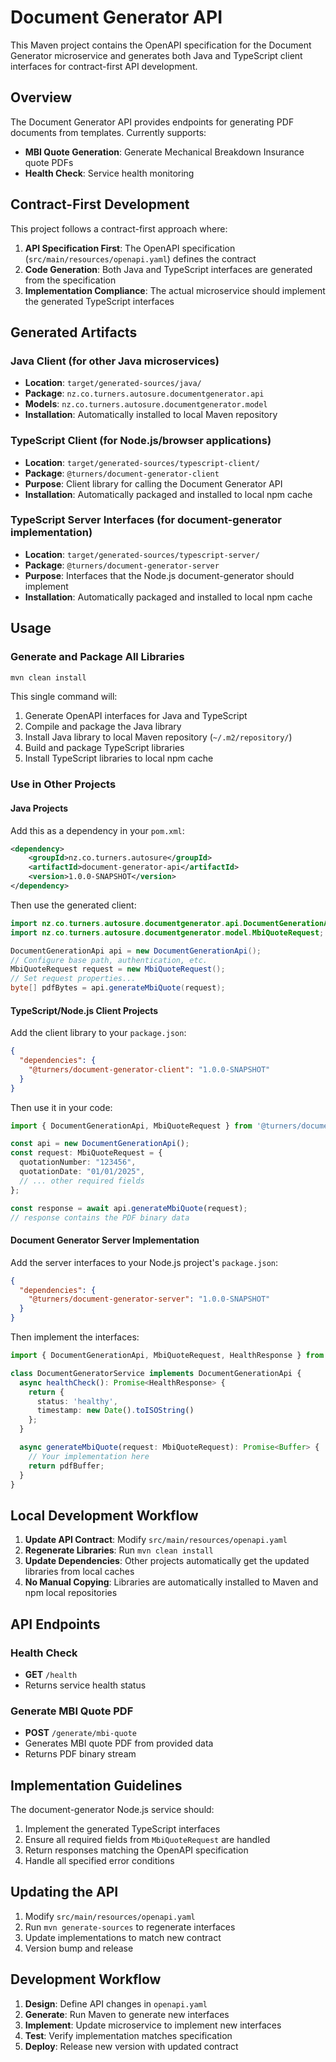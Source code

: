 # Document Generator API

This Maven project contains the OpenAPI specification for the Document Generator microservice and generates both Java and TypeScript client interfaces for contract-first API development.

## Overview

The Document Generator API provides endpoints for generating PDF documents from templates. Currently supports:

- **MBI Quote Generation**: Generate Mechanical Breakdown Insurance quote PDFs
- **Health Check**: Service health monitoring

## Contract-First Development

This project follows a contract-first approach where:

1. **API Specification First**: The OpenAPI specification (`src/main/resources/openapi.yaml`) defines the contract
2. **Code Generation**: Both Java and TypeScript interfaces are generated from the specification
3. **Implementation Compliance**: The actual microservice should implement the generated TypeScript interfaces

## Generated Artifacts

### Java Client (for other Java microservices)
- **Location**: `target/generated-sources/java/`
- **Package**: `nz.co.turners.autosure.documentgenerator.api`
- **Models**: `nz.co.turners.autosure.documentgenerator.model`
- **Installation**: Automatically installed to local Maven repository

### TypeScript Client (for Node.js/browser applications)
- **Location**: `target/generated-sources/typescript-client/`
- **Package**: `@turners/document-generator-client`
- **Purpose**: Client library for calling the Document Generator API
- **Installation**: Automatically packaged and installed to local npm cache

### TypeScript Server Interfaces (for document-generator implementation)
- **Location**: `target/generated-sources/typescript-server/`
- **Package**: `@turners/document-generator-server`
- **Purpose**: Interfaces that the Node.js document-generator should implement
- **Installation**: Automatically packaged and installed to local npm cache

## Usage

### Generate and Package All Libraries

```bash
mvn clean install
```

This single command will:
1. Generate OpenAPI interfaces for Java and TypeScript
2. Compile and package the Java library
3. Install Java library to local Maven repository (`~/.m2/repository/`)
4. Build and package TypeScript libraries
5. Install TypeScript libraries to local npm cache

### Use in Other Projects

#### Java Projects
Add this as a dependency in your `pom.xml`:

```xml
<dependency>
    <groupId>nz.co.turners.autosure</groupId>
    <artifactId>document-generator-api</artifactId>
    <version>1.0.0-SNAPSHOT</version>
</dependency>
```

Then use the generated client:

```java
import nz.co.turners.autosure.documentgenerator.api.DocumentGenerationApi;
import nz.co.turners.autosure.documentgenerator.model.MbiQuoteRequest;

DocumentGenerationApi api = new DocumentGenerationApi();
// Configure base path, authentication, etc.
MbiQuoteRequest request = new MbiQuoteRequest();
// Set request properties...
byte[] pdfBytes = api.generateMbiQuote(request);
```

#### TypeScript/Node.js Client Projects
Add the client library to your `package.json`:

```json
{
  "dependencies": {
    "@turners/document-generator-client": "1.0.0-SNAPSHOT"
  }
}
```

Then use it in your code:

```typescript
import { DocumentGenerationApi, MbiQuoteRequest } from '@turners/document-generator-client';

const api = new DocumentGenerationApi();
const request: MbiQuoteRequest = {
  quotationNumber: "123456",
  quotationDate: "01/01/2025",
  // ... other required fields
};

const response = await api.generateMbiQuote(request);
// response contains the PDF binary data
```

#### Document Generator Server Implementation
Add the server interfaces to your Node.js project's `package.json`:

```json
{
  "dependencies": {
    "@turners/document-generator-server": "1.0.0-SNAPSHOT"
  }
}
```

Then implement the interfaces:

```typescript
import { DocumentGenerationApi, MbiQuoteRequest, HealthResponse } from '@turners/document-generator-server';

class DocumentGeneratorService implements DocumentGenerationApi {
  async healthCheck(): Promise<HealthResponse> {
    return {
      status: 'healthy',
      timestamp: new Date().toISOString()
    };
  }

  async generateMbiQuote(request: MbiQuoteRequest): Promise<Buffer> {
    // Your implementation here
    return pdfBuffer;
  }
}
```

## Local Development Workflow

1. **Update API Contract**: Modify `src/main/resources/openapi.yaml`
2. **Regenerate Libraries**: Run `mvn clean install`
3. **Update Dependencies**: Other projects automatically get the updated libraries from local caches
4. **No Manual Copying**: Libraries are automatically installed to Maven and npm local repositories

## API Endpoints

### Health Check
- **GET** `/health`
- Returns service health status

### Generate MBI Quote PDF
- **POST** `/generate/mbi-quote`
- Generates MBI quote PDF from provided data
- Returns PDF binary stream

## Implementation Guidelines

The document-generator Node.js service should:

1. Implement the generated TypeScript interfaces
2. Ensure all required fields from `MbiQuoteRequest` are handled
3. Return responses matching the OpenAPI specification
4. Handle all specified error conditions

## Updating the API

1. Modify `src/main/resources/openapi.yaml`
2. Run `mvn generate-sources` to regenerate interfaces
3. Update implementations to match new contract
4. Version bump and release

## Development Workflow

1. **Design**: Define API changes in `openapi.yaml`
2. **Generate**: Run Maven to generate new interfaces
3. **Implement**: Update microservice to implement new interfaces
4. **Test**: Verify implementation matches specification
5. **Deploy**: Release new version with updated contract